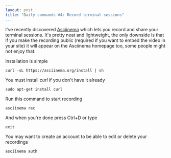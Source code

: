 ```yaml
---
layout: post
title: "Daily commands #4: Record terminal sessions"
...
```


I've recently discovered [Asciinema][1] which lets you record and share your
terminal sessions. It's pretty neat and lightweight, the only downside is that
if you make the recording public (required if you want to embed the video in
your site) it will appear on the Asciinema homepage too, some people might not
enjoy that.

[1]: <https://asciinema.org/>

<!--more-->

Installation is simple

~~~~~~~~~~~~~~~~~~~~~~~~~~~~~~~~~~~~~~~~~~~~~~~~~~~~~~~~~~~~~~~~~~~~~~~~~~~~~~~~
curl -sL https://asciinema.org/install | sh
~~~~~~~~~~~~~~~~~~~~~~~~~~~~~~~~~~~~~~~~~~~~~~~~~~~~~~~~~~~~~~~~~~~~~~~~~~~~~~~~

You must install *curl* if you don't have it already

~~~~~~~~~~~~~~~~~~~~~~~~~~~~~~~~~~~~~~~~~~~~~~~~~~~~~~~~~~~~~~~~~~~~~~~~~~~~~~~~
sudo apt-get install curl
~~~~~~~~~~~~~~~~~~~~~~~~~~~~~~~~~~~~~~~~~~~~~~~~~~~~~~~~~~~~~~~~~~~~~~~~~~~~~~~~

Run this command to start recording

~~~~~~~~~~~~~~~~~~~~~~~~~~~~~~~~~~~~~~~~~~~~~~~~~~~~~~~~~~~~~~~~~~~~~~~~~~~~~~~~
asciinema rec
~~~~~~~~~~~~~~~~~~~~~~~~~~~~~~~~~~~~~~~~~~~~~~~~~~~~~~~~~~~~~~~~~~~~~~~~~~~~~~~~

And when you're done press Ctrl+D or type

~~~~~~~~~~~~~~~~~~~~~~~~~~~~~~~~~~~~~~~~~~~~~~~~~~~~~~~~~~~~~~~~~~~~~~~~~~~~~~~~
exit
~~~~~~~~~~~~~~~~~~~~~~~~~~~~~~~~~~~~~~~~~~~~~~~~~~~~~~~~~~~~~~~~~~~~~~~~~~~~~~~~

You may want to create an account to be able to edit or delete your recordings

~~~~~~~~~~~~~~~~~~~~~~~~~~~~~~~~~~~~~~~~~~~~~~~~~~~~~~~~~~~~~~~~~~~~~~~~~~~~~~~~
asciinema auth
~~~~~~~~~~~~~~~~~~~~~~~~~~~~~~~~~~~~~~~~~~~~~~~~~~~~~~~~~~~~~~~~~~~~~~~~~~~~~~~~
